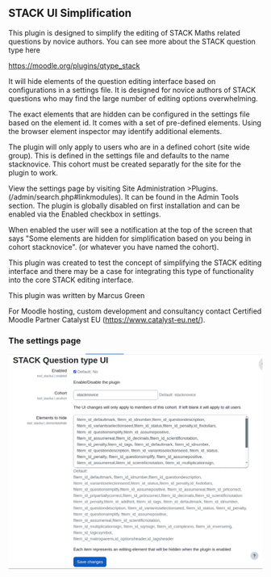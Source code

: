 ## STACK UI Simplification
This plugin is designed to simplify the editing of STACK Maths related questions by novice authors. You can see more about the  STACK question type here

https://moodle.org/plugins/qtype_stack

It will hide elements of the question editing interface based on configurations in a settings file. It is designed for novice authors of STACK questions who may find the large number of editing options overwhelming.

The exact elements that are hidden can be configured in the settings file based on the element id. It comes with a set of pre-defined elements. Using the browser element inspector may identify additional elements.

The plugin will only apply to users who are in a defined cohort (site wide group). This is defined in the settings file and defaults to the name stacknovice. This cohort must be created separatly for the site for the plugin to work.

 View the settings page by visiting Site Administration >Plugins.(/admin/search.php#linkmodules). It can be found in the Admin Tools section.  The plugin is globally disabled on first installation and can be enabled via the Enabled checkbox in settings.

When enabled the user will see a notification at the top of the screen that says "Some elements are hidden for simplification based on you being in cohort stacknovice". (or whatever you have named the cohort).

This plugin was created to test the concept of simplifying the STACK editing interface and there may be a case for integrating this type of functionality into the core STACK editing interface.

This plugin was written by Marcus Green

For Moodle hosting, custom development and consultancy contact Certified Moodle Partner Catalyst EU (https://www.catalyst-eu.net/).

### The settings page

![STACK UI (simplification) settings page](./docs/images/stack_ui_settings.png)



